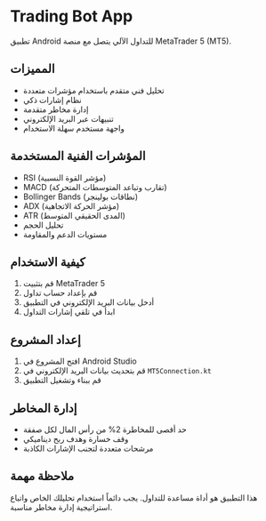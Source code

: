# Trading Bot App

تطبيق Android للتداول الآلي يتصل مع منصة MetaTrader 5 (MT5).

## المميزات
- تحليل فني متقدم باستخدام مؤشرات متعددة
- نظام إشارات ذكي
- إدارة مخاطر متقدمة
- تنبيهات عبر البريد الإلكتروني
- واجهة مستخدم سهلة الاستخدام

## المؤشرات الفنية المستخدمة
- RSI (مؤشر القوة النسبية)
- MACD (تقارب وتباعد المتوسطات المتحركة)
- Bollinger Bands (نطاقات بولينجر)
- ADX (مؤشر الحركة الاتجاهية)
- ATR (المدى الحقيقي المتوسط)
- تحليل الحجم
- مستويات الدعم والمقاومة

## كيفية الاستخدام
1. قم بتثبيت MetaTrader 5
2. قم بإعداد حساب تداول
3. أدخل بيانات البريد الإلكتروني في التطبيق
4. ابدأ في تلقي إشارات التداول

## إعداد المشروع
1. افتح المشروع في Android Studio
2. قم بتحديث بيانات البريد الإلكتروني في `MT5Connection.kt`
3. قم ببناء وتشغيل التطبيق

## إدارة المخاطر
- حد أقصى للمخاطرة 2% من رأس المال لكل صفقة
- وقف خسارة وهدف ربح ديناميكي
- مرشحات متعددة لتجنب الإشارات الكاذبة

## ملاحظة مهمة
هذا التطبيق هو أداة مساعدة للتداول. يجب دائماً استخدام تحليلك الخاص واتباع استراتيجية إدارة مخاطر مناسبة.
